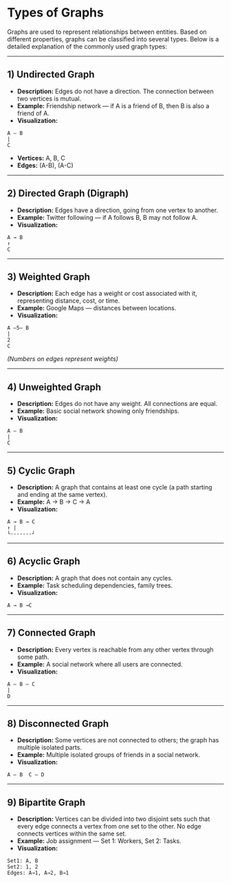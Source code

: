 # Types of Graphs

Graphs are used to represent relationships between entities. Based on different properties, graphs can be classified into several types. Below is a detailed explanation of the commonly used graph types:

---

## 1) Undirected Graph

- **Description:** Edges do not have a direction. The connection between two vertices is mutual.
- **Example:** Friendship network — if A is a friend of B, then B is also a friend of A.
- **Visualization:**
```text
A — B
|
C
```
- **Vertices:** A, B, C
- **Edges:** (A-B), (A-C)

---

## 2) Directed Graph (Digraph)

- **Description:** Edges have a direction, going from one vertex to another.
- **Example:** Twitter following — if A follows B, B may not follow A.
- **Visualization:**
```text
A → B
↑
C
```


---

## 3) Weighted Graph

- **Description:** Each edge has a weight or cost associated with it, representing distance, cost, or time.
- **Example:** Google Maps — distances between locations.
- **Visualization:**

```text
A —5— B
|
2
C
```
*(Numbers on edges represent weights)*

---

## 4) Unweighted Graph

- **Description:** Edges do not have any weight. All connections are equal.
- **Example:** Basic social network showing only friendships.
- **Visualization:**

```text
A — B
|
C
```


---

## 5) Cyclic Graph

- **Description:** A graph that contains at least one cycle (a path starting and ending at the same vertex).
- **Example:** A → B → C → A
- **Visualization:**
```text
A → B → C
↑ |
└-------┘
```

---

## 6) Acyclic Graph

- **Description:** A graph that does not contain any cycles.
- **Example:** Task scheduling dependencies, family trees.
- **Visualization:**

```text
A → B →C
```


---

## 7) Connected Graph

- **Description:** Every vertex is reachable from any other vertex through some path.
- **Example:** A social network where all users are connected.
- **Visualization:**

```text
A — B — C
|
D
```


---

## 8) Disconnected Graph

- **Description:** Some vertices are not connected to others; the graph has multiple isolated parts.
- **Example:** Multiple isolated groups of friends in a social network.
- **Visualization:**

```text
A — B  C — D
```


---

## 9) Bipartite Graph

- **Description:** Vertices can be divided into two disjoint sets such that every edge connects a vertex from one set to the other. No edge connects vertices within the same set.
- **Example:** Job assignment — Set 1: Workers, Set 2: Tasks.
- **Visualization:**
```text
Set1: A, B
Set2: 1, 2
Edges: A→1, A→2, B→1
```

